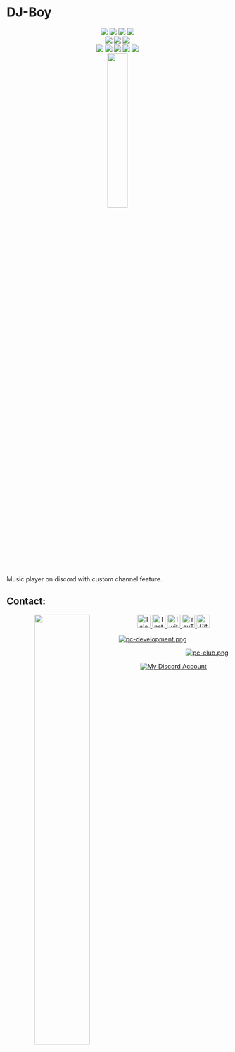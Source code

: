 # DJ-Boy

<div align="center">
    <img src="https://badges.aleen42.com/src/npm.svg">
    <img src="https://badges.aleen42.com/src/node.svg">
    <img src="https://badges.aleen42.com/src/javascript.svg">
    <img src="https://img.shields.io/github/v/release/Persian-Caesar/DJ-Boy?label=Version">
    <div>
        <img src="https://img.shields.io/github/license/Persian-Caesar/DJ-Boy?label=License">
        <img src="https://img.shields.io/github/last-commit/Persian-Caesar/DJ-Boy?label=Last Commit">
        <img src="https://img.shields.io/github/release-date/Persian-Caesar/DJ-Boy?label=Last Release">
    </div>
    <img src="https://img.shields.io/github/forks/Persian-Caesar/DJ-Boy?label=Forks">
    <img src="https://img.shields.io/github/stars/Persian-Caesar/DJ-Boy?label=Stars">
    <img src="https://img.shields.io/github/watchers/Persian-Caesar/DJ-Boy?label=Watchers">
    <img src="https://img.shields.io/github/languages/code-size/Persian-Caesar/DJ-Boy?label=Code Size">
    <img src="https://img.shields.io/github/directory-file-count/Persian-Caesar/DJ-Boy?label=Files">
    <div>
        <img style="display:block;margin-left:auto;margin-right:auto;width:30%;" src="https://github-readme-stats.vercel.app/api/pin/?username=Persian-Caesar&repo=DJ-Boy&theme=react">
    </div>
</div>


Music player on discord with custom channel feature.

## Contact:

 <div align="center">
  <a href="http://sobhan.epizy.com" target="_blank">
   <img align="left" src="https://github.com/user-attachments/assets/69b35053-17b1-48c6-a35b-4d3881a4dd2c" width=50%>
  </a>
  <a href="https://t.me/d_opa_mine" target="_blank">
   <img alt="Telegram"
    src="https://img.shields.io/static/v1?message=Telegram&logo=telegram&label=&color=229ED9&logoColor=white&labelColor=&style=flat"
    height="30" />
  </a>
  <a href="https://www.instagram.com/mr.sinre?igsh=cWk1aHdhaGRnOGg%3D&utm_source=qr" target="_blank">
   <img alt="Instagram"
    src="https://img.shields.io/static/v1?message=Instagram&logo=instagram&label=&color=C13584&logoColor=white&labelColor=&style=flat"
    height="30" />
  </a>
  <a href="https://www.twitch.tv/sobhan_srza" target="_blank">
   <img alt="Twitch"
    src="https://img.shields.io/static/v1?message=Twitch&logo=twitch&label=&color=6441A4&logoColor=white&labelColor=&style=flat"
    height="30" />
  </a>
  <a href="https://www.youtube.com/@mr_sinre?app=desktop&sub_confirmation=1" target="_blank">
   <img alt="YouTube"
    src="https://img.shields.io/static/v1?message=YouTube&logo=youtube&label=&color=FF0000&logoColor=white&labelColor=&style=flat"
    height="30" />
  </a>
  <a href="https://github.com/Sobhan-SRZA" target="_blank">
   <img alt="Github"
    src="https://img.shields.io/static/v1?message=Github&logo=github&label=&color=000000&logoColor=white&labelColor=&style=flat"
    height="30" />
  </a>
  </p>
  <p align="left">
   <a href="https://discord.gg/xh2S2h67UW" target="_blank">
    <img src="https://discord.com/api/guilds/1054814674979409940/widget.png?style=banner2" alt="pc-development.png">
   </a>
  </p>
  <p align="right">
   <a href="https://discord.gg/54zDNTAymF" target="_blank">
    <img src="https://discord.com/api/guilds/1181764925874507836/widget.png?style=banner2" alt="pc-club.png">
   </a>
  </p>
  <div align="center">
   <a href="https://discord.com/users/865630940361785345" target="_blank">
    <img alt="My Discord Account" src="https://discord.c99.nl/widget/theme-1/865630940361785345.png" />
   </a>
  </div>
 </div>
